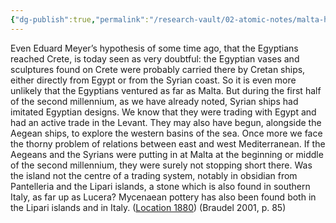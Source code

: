 ```yaml
---
{"dg-publish":true,"permalink":"/research-vault/02-atomic-notes/malta-had-ties-with-the-aegean-and-levantine-worlds-by-the-bronze-age-though-probably-not-egypt/"}
---
```


Even Eduard Meyer’s hypothesis of some time ago, that the Egyptians reached Crete, is today seen as very doubtful: the Egyptian vases and sculptures found on Crete were probably carried there by Cretan ships, either directly from Egypt or from the Syrian coast. So it is even more unlikely that the Egyptians ventured as far as Malta. But during the first half of the second millennium, as we have already noted, Syrian ships had imitated Egyptian designs. We know that they were trading with Egypt and had an active trade in the Levant. They may also have begun, alongside the Aegean ships, to explore the western basins of the sea. Once more we face the thorny problem of relations between east and west Mediterranean. If the Aegeans and the Syrians were putting in at Malta at the beginning or middle of the second millennium, they were surely not stopping short there. Was the island not the centre of a trading system, notably in obsidian from Pantelleria and the Lipari islands, a stone which is also found in southern Italy, as far up as Lucera? Mycenaean pottery has also been found both in the Lipari islands and in Italy. ([Location 1880](https://readwise.io/to_kindle?action=open&asin=B004FEFSCC&location=1880)) (Braudel 2001, p. 85)